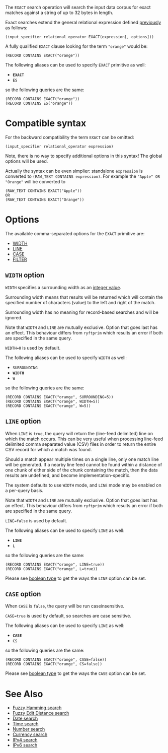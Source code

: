The `EXACT` search operation will search the input data corpus
for exact matches against a string of up to 32 bytes in length.

Exact searches extend the general relational expression defined
[previously](./README.md#general-search-syntax) as follows:

```
(input_specifier relational_operator EXACT(expression[, options]))
```

A fully qualified `EXACT` clause looking for the term `"orange"` would be:

```
(RECORD CONTAINS EXACT("orange"))
```

The following aliases can be used to specify `EXACT` primitive as well:
- **`EXACT`**
- `ES`

so the following queries are the same:

```
(RECORD CONTAINS EXACT("orange"))
(RECORD CONTAINS ES("orange"))
```

# Compatible syntax

For the backward compatibility the term `EXACT` can be omitted:

```
(input_specifier relational_operator expression)
```

Note, there is no way to specify additional options in this syntax!
The global options will be used.

Actually the syntax can be even simplier: standalone `expression` is
converted to `(RAW_TEXT CONTAINS expression)`. For example the
`"Apple" OR "Orange"` will be converted to

```
(RAW_TEXT CONTAINS EXACT("Apple"))
OR
(RAW_TEXT CONTAINS EXACT("Orange"))
```


# Options

The available comma-separated options for the `EXACT` primitive are:

- [WIDTH](#width-option)
- [LINE](#line-option)
- [CASE](#case-option)
- [FILTER](./README.md#filter-option)


## `WIDTH` option

`WIDTH` specifies a surrounding width as an [integer value](./README.md#integers).

Surrounding width means that results will be returned which will contain
the specified number of characters (value) to the left and right of the match.

Surrounding width has no meaning for record-based searches and will be ignored.

Note that `WIDTH` and `LINE` are mutually exclusive. Option that goes last
has an effect. This behaviour differs from `ryftprim` which results an error
if both are specified in the same query.

`WIDTH=0` is used by default.

The following aliases can be used to specify `WIDTH` as well:
- `SURROUNDING`
- **`WIDTH`**
- `W`

so the following queries are the same:

```
(RECORD CONTAINS EXACT("orange", SURROUNDING=5))
(RECORD CONTAINS EXACT("orange", WIDTH=5))
(RECORD CONTAINS EXACT("orange", W=5))
```


## `LINE` option

When `LINE` is `true`, the query will return the (line-feed delimited) line
on which the match occurs. This can be very useful when processing line-feed
delimited comma separated value (CSV) files in order to return the entire
CSV record for which a match was found.

Should a match appear multiple times on a single line, only one match line
will be generated. If a nearby line feed cannot be found within a distance
of one chunk of either side of the chunk containing the match, then the data
results are undefined, and become implementation-specific.

The system defaults to use `WIDTH` mode, and `LINE` mode may be enabled
on a per-query basis.

Note that `WIDTH` and `LINE` are mutually exclusive. Option that goes last
has an effect. This behaviour differs from `ryftprim` which results an error
if both are specified in the same query.

`LINE=false` is used by default.

The following aliases can be used to specify `LINE` as well:
- **`LINE`**
- `L`

so the following queries are the same:

```
(RECORD CONTAINS EXACT("orange", LINE=true))
(RECORD CONTAINS EXACT("orange", L=true))
```

Please see [boolean type](./README.md#booleans) to get the ways
the `LINE` option can be set.


## `CASE` option

When `CASE` is `false`, the query will be run caseinsensitive.

`CASE=true` is used by default, so searches are case sensitive.

The following aliases can be used to specify `LINE` as well:
- **`CASE`**
- `CS`

so the following queries are the same:

```
(RECORD CONTAINS EXACT("orange", CASE=false))
(RECORD CONTAINS EXACT("orange", CS=false))
```

Please see [boolean type](./README.md#booleans) to get the ways
the `CASE` option can be set.


# See Also

- [Fuzzy Hamming search](./HAMMING.md)
- [Fuzzy Edit Distance search](./EDIT_DIST.md)
- [Date search](./DATE.md)
- [Time search](./TIME.md)
- [Number search](./NUMBER.md)
- [Currency search](./CURRENCY.md)
- [IPv4 search](./IPV4.md)
- [IPv6 search](./IPV6.md)
